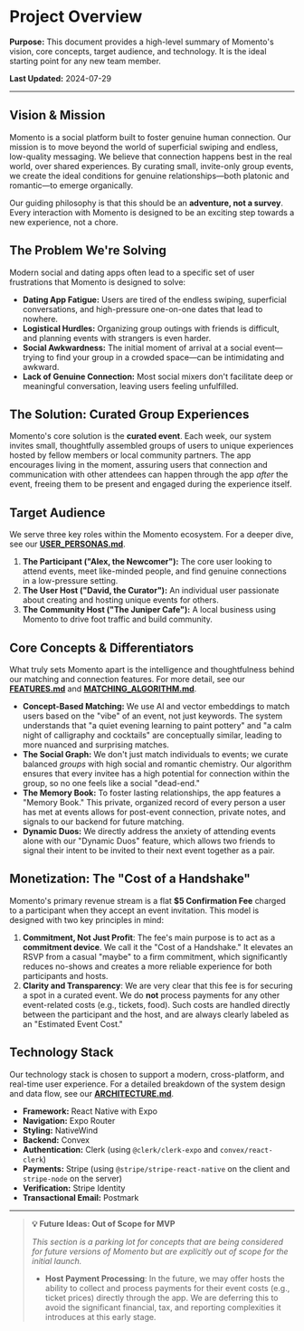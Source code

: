 # Project Overview

**Purpose:** This document provides a high-level summary of Momento's vision, core concepts, target audience, and technology. It is the ideal starting point for any new team member.

**Last Updated:** 2024-07-29

---

## Vision & Mission

Momento is a social platform built to foster genuine human connection. Our mission is to move beyond the world of superficial swiping and endless, low-quality messaging. We believe that connection happens best in the real world, over shared experiences. By curating small, invite-only group events, we create the ideal conditions for genuine relationships—both platonic and romantic—to emerge organically.

Our guiding philosophy is that this should be an **adventure, not a survey**. Every interaction with Momento is designed to be an exciting step towards a new experience, not a chore.

## The Problem We're Solving

Modern social and dating apps often lead to a specific set of user frustrations that Momento is designed to solve:

- **Dating App Fatigue:** Users are tired of the endless swiping, superficial conversations, and high-pressure one-on-one dates that lead to nowhere.
- **Logistical Hurdles:** Organizing group outings with friends is difficult, and planning events with strangers is even harder.
- **Social Awkwardness:** The initial moment of arrival at a social event—trying to find your group in a crowded space—can be intimidating and awkward.
- **Lack of Genuine Connection:** Most social mixers don't facilitate deep or meaningful conversation, leaving users feeling unfulfilled.

## The Solution: Curated Group Experiences

Momento's core solution is the **curated event**. Each week, our system invites small, thoughtfully assembled groups of users to unique experiences hosted by fellow members or local community partners. The app encourages living in the moment, assuring users that connection and communication with other attendees can happen through the app _after_ the event, freeing them to be present and engaged during the experience itself.

## Target Audience

We serve three key roles within the Momento ecosystem. For a deeper dive, see our **[USER_PERSONAS.md](./USER_PERSONAS.md)**.

1.  **The Participant ("Alex, the Newcomer"):** The core user looking to attend events, meet like-minded people, and find genuine connections in a low-pressure setting.
2.  **The User Host ("David, the Curator"):** An individual user passionate about creating and hosting unique events for others.
3.  **The Community Host ("The Juniper Cafe"):** A local business using Momento to drive foot traffic and build community.

## Core Concepts & Differentiators

What truly sets Momento apart is the intelligence and thoughtfulness behind our matching and connection features. For more detail, see our **[FEATURES.md](./FEATURES.md)** and **[MATCHING_ALGORITHM.md](./MATCHING_ALGORITHM.md)**.

- **Concept-Based Matching:** We use AI and vector embeddings to match users based on the "vibe" of an event, not just keywords. The system understands that "a quiet evening learning to paint pottery" and "a calm night of calligraphy and cocktails" are conceptually similar, leading to more nuanced and surprising matches.
- **The Social Graph:** We don't just match individuals to events; we curate balanced _groups_ with high social and romantic chemistry. Our algorithm ensures that every invitee has a high potential for connection within the group, so no one feels like a social "dead-end."
- **The Memory Book:** To foster lasting relationships, the app features a "Memory Book." This private, organized record of every person a user has met at events allows for post-event connection, private notes, and signals to our backend for future matching.
- **Dynamic Duos:** We directly address the anxiety of attending events alone with our "Dynamic Duos" feature, which allows two friends to signal their intent to be invited to their next event together as a pair.

## Monetization: The "Cost of a Handshake"

Momento's primary revenue stream is a flat **$5 Confirmation Fee** charged to a participant when they accept an event invitation. This model is designed with two key principles in mind:

1.  **Commitment, Not Just Profit**: The fee's main purpose is to act as a **commitment device**. We call it the "Cost of a Handshake." It elevates an RSVP from a casual "maybe" to a firm commitment, which significantly reduces no-shows and creates a more reliable experience for both participants and hosts.
2.  **Clarity and Transparency**: We are very clear that this fee is for securing a spot in a curated event. We do **not** process payments for any other event-related costs (e.g., tickets, food). Such costs are handled directly between the participant and the host, and are always clearly labeled as an "Estimated Event Cost."

## Technology Stack

Our technology stack is chosen to support a modern, cross-platform, and real-time user experience. For a detailed breakdown of the system design and data flow, see our **[ARCHITECTURE.md](./ARCHITECTURE.md)**.

- **Framework:** React Native with Expo
- **Navigation:** Expo Router
- **Styling:** NativeWind
- **Backend:** Convex
- **Authentication:** Clerk (using `@clerk/clerk-expo` and `convex/react-clerk`)
- **Payments:** Stripe (using `@stripe/stripe-react-native` on the client and `stripe-node` on the server)
- **Verification:** Stripe Identity
- **Transactional Email:** Postmark

---

> **💡 Future Ideas: Out of Scope for MVP**
>
> _This section is a parking lot for concepts that are being considered for future versions of Momento but are explicitly out of scope for the initial launch._
>
> - **Host Payment Processing**: In the future, we may offer hosts the ability to collect and process payments for their event costs (e.g., ticket prices) directly through the app. We are deferring this to avoid the significant financial, tax, and reporting complexities it introduces at this early stage.
